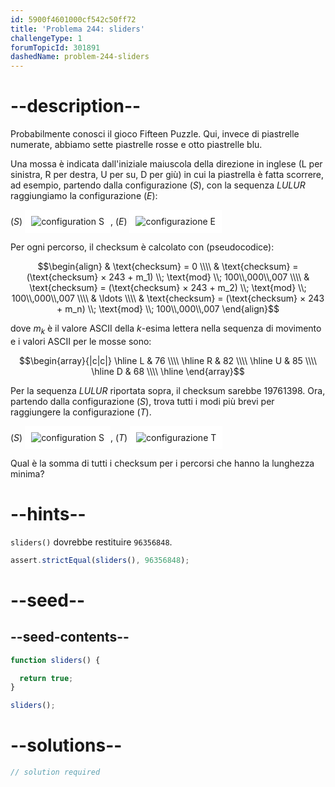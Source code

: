 ```yaml
---
id: 5900f4601000cf542c50ff72
title: 'Problema 244: sliders'
challengeType: 1
forumTopicId: 301891
dashedName: problem-244-sliders
---
```


# --description--

Probabilmente conosci il gioco Fifteen Puzzle. Qui, invece di piastrelle numerate, abbiamo sette piastrelle rosse e otto piastrelle blu.

Una mossa è indicata dall'iniziale maiuscola della direzione in inglese (L per sinistra, R per destra, U per su, D per giù) in cui la piastrella è fatta scorrere, ad esempio, partendo dalla configurazione ($S$), con la sequenza $LULUR$ raggiungiamo la configurazione ($E$):

($S$) <img alt="configuration S" src="https://cdn.freecodecamp.org/curriculum/project-euler/sliders-1.gif" style="display: inline-block; background-color: white; padding: 10px;" />, ($E$) <img alt="configurazione E" src="https://cdn.freecodecamp.org/curriculum/project-euler/sliders-2.gif" style="display: inline-block; background-color: white; padding: 10px;" />

Per ogni percorso, il checksum è calcolato con (pseudocodice):

$$\begin{align}   & \text{checksum} = 0 \\\\
  & \text{checksum} = (\text{checksum} × 243 + m_1) \\; \text{mod} \\; 100\\,000\\,007 \\\\   & \text{checksum} = (\text{checksum} × 243 + m_2) \\; \text{mod} \\; 100\\,000\\,007 \\\\
  & \ldots \\\\ & \text{checksum} = (\text{checksum} × 243 + m_n) \\; \text{mod} \\; 100\\,000\\,007 \end{align}$$

dove $m_k$ è il valore ASCII della $k$-esima lettera nella sequenza di movimento e i valori ASCII per le mosse sono:

$$\begin{array}{|c|c|} \hline L & 76 \\\\ \hline R & 82 \\\\ \hline U & 85 \\\\ \hline D & 68 \\\\ \hline \end{array}$$

Per la sequenza $LULUR$ riportata sopra, il checksum sarebbe 19761398. Ora, partendo dalla configurazione ($S$), trova tutti i modi più brevi per raggiungere la configurazione ($T$).

($S$) <img alt="configuration S" src="https://cdn.freecodecamp.org/curriculum/project-euler/sliders-3.gif" style="display: inline-block; background-color: white; padding: 10px;" />, ($T$) <img alt="configurazione T" src="https://cdn.freecodecamp.org/curriculum/project-euler/sliders-4.gif" style="display: inline-block; background-color: white; padding: 10px;" />

Qual è la somma di tutti i checksum per i percorsi che hanno la lunghezza minima?

# --hints--

`sliders()` dovrebbe restituire `96356848`.

```js
assert.strictEqual(sliders(), 96356848);
```

# --seed--

## --seed-contents--

```js
function sliders() {

  return true;
}

sliders();
```

# --solutions--

```js
// solution required
```
